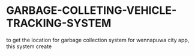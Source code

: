 # GARBAGE-COLLETING-VEHICLE-TRACKING-SYSTEM
to get the location for garbage collection system for wennapuwa city app, this system create
